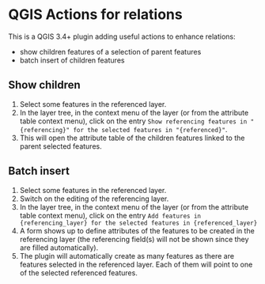 # QGIS Actions for relations

This is a QGIS 3.4+ plugin adding useful actions to enhance relations:

* show children features of a selection of parent features
* batch insert of children features

## Show children
1. Select some features in the referenced layer.
2. In the layer tree, in the context menu of the layer (or from the attribute table context menu), click on the entry `Show referencing features in "{referencing}" for the selected features in "{referenced}"`.
3. This will open the attribute table of the children features linked to the parent selected features.

## Batch insert
1. Select some features in the referenced layer.
2. Switch on the editing of the referencing layer.
3. In the layer tree, in the context menu of the layer (or from the attribute table context menu), click on the entry `Add features in {referencing_layer} for the selected features in {referenced_layer}`
3. A form shows up to define attributes of the features to be created in the referencing layer (the referencing field(s) will not be shown since they are filled automatically).
4. The plugin will automatically create as many features as there are features selected in the referenced layer. Each of them will point to one of the selected referenced features. 
